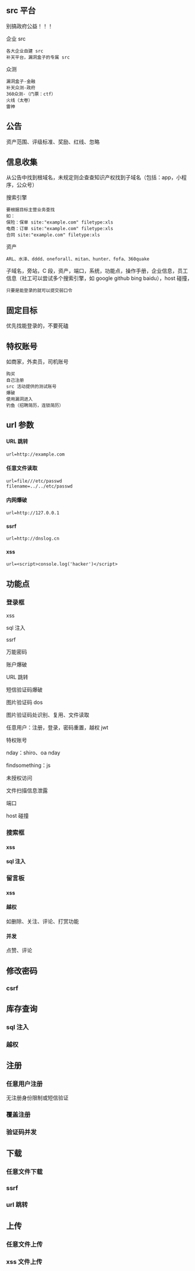 ## src 平台

别搞政府公益！！！

企业 src

```
各大企业自建 src 
补天平台，漏洞盒子的专属 src
```

众测

```
漏洞盒子-金融
补天众测-政府
360众测-（门票：ctf）
火线（太卷）
雷神
```

## 公告

资产范围、评级标准、奖励、红线、忽略

## 信息收集

从公告中找到根域名，未规定则企查查知识产权找到子域名（包括：app，小程序，公众号）

搜索引擎

```
要根据目标主营业务查找
如：
保险：保单 site:"example.com" filetype:xls
电商：订单 site:"example.com" filetype:xls
合同 site:"example.com" filetype:xls
```

资产

```
ARL、水泽、dddd、oneforall、mitan、hunter、fofa、360quake
```

子域名，旁站，C 段，资产，端口，系统，功能点，操作手册，企业信息，员工信息（社工可以尝试多个搜索引擎，如 google github bing baidu），host 碰撞，

```
只要是能登录的就可以提交弱口令
```

## 固定目标

优先找能登录的，不要死磕

## 特权账号

如商家，外卖员，司机账号

```
购买
自己注册
src 活动提供的测试账号
爆破
使用漏洞进入
钓鱼（招聘简历，连锁简历）
```

## url 参数

#### URL 跳转

```
url=http://example.com
```

#### 任意文件读取

```
url=file///etc/passwd
filename=../../etc/passwd
```

#### 内网爆破

```
url=http://127.0.0.1
```

#### ssrf

```
url=http://dnslog.cn
```

#### xss

```
url=<script>console.log('hacker')</script>
```

## 功能点

### 登录框

xss

sql 注入

ssrf

万能密码

账户爆破

URL 跳转

短信验证码爆破

图片验证码 dos

图片验证码处识别、复用、文件读取

任意用户：注册，登录，密码重置，越权 jwt

特权账号

nday：shiro、oa nday

findsomething：js

未授权访问

文件扫描信息泄露

端口

host 碰撞

###  搜索框 

#### xss

#### sql 注入

### 留言板

#### xss

#### 越权

如删除、关注、评论、打赏功能

#### 并发

点赞、评论

## 修改密码

### csrf

## 库存查询

### sql 注入

### 越权

## 注册

### 任意用户注册

无注册身份限制或短信验证

### 覆盖注册

### 验证码并发

## 下载

### 任意文件下载

### ssrf

### url 跳转

## 上传

### 任意文件上传

### xss 文件上传

